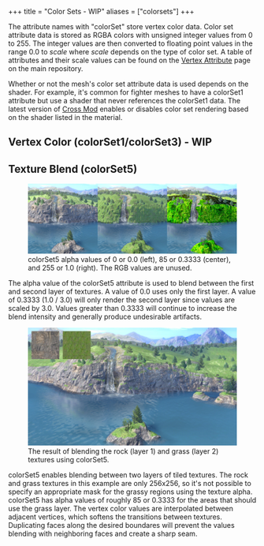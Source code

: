 +++
title = "Color Sets - WIP"
aliases = ["colorsets"]
+++

The attribute names with "colorSet" store vertex color data. Color set attribute data is stored as RGBA colors with unsigned integer values from 0 to 255. The integer values are then converted to floating point values in the range 0.0 to *scale* where *scale* depends on the type of color set. A table of attributes and their scale values can be found on the 
<a href="https://github.com/ScanMountGoat/Smush-Material-Research/blob/master/Vertex%20Attributes.md#color-set-attributes" target="_blank">Vertex Attribute</a> page on the main repository. 

Whether or not the mesh's color set attribute data is used depends on the shader. For example, it's common for fighter meshes to have a colorSet1 attribute but use a shader that never references the colorSet1 data. The latest version of [Cross Mod](https://github.com/Ploaj/SSBHLib/releases) enables or disables color set rendering based on the shader listed in the material. 

## Vertex Color (colorSet1/colorSet3) - WIP

## Texture Blend (colorSet5)
<figure class="figure">
    <img src="colorset5.jpg" height="auto" width="auto">
    <figcaption class="figure-caption text-center">colorSet5 alpha values of 0 or 0.0 (left), 85 or 0.3333 (center), and 255 or 1.0 (right). The RGB values are unused.</figcaption>
</figure>
The alpha value of the colorSet5 attribute is used to blend between the first and second layer of textures. A value of 0.0 uses only the first layer. A value of 0.3333 (1.0 / 3.0) will only render the second layer since values are scaled by 3.0. Values greater than 0.3333 will continue to increase the blend intensity and generally produce undesirable artifacts.

<figure class="figure">
    <img src="colorset5_blend.jpg" height="auto" width="auto">
    <figcaption class="figure-caption text-center">The result of blending the rock (layer 1) and grass (layer 2) textures using colorSet5.</figcaption>
</figure>
colorSet5 enables blending between two layers of tiled textures. The rock and grass textures in this example are only 256x256, so it's not possible to specify an appropriate mask for the grassy regions using the texture alpha. colorSet5 has alpha values of roughly 85 or 0.3333 for the areas that should use the grass layer. The vertex color values are interpolated between adjacent vertices, which softens the transitions between textures. Duplicating faces along the desired boundares will prevent the values blending with neighboring faces and create a sharp seam.
